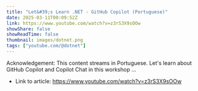 ```yaml
---
title: "Let&#39;s Learn .NET - GitHub Copilot (Portuguese)"
date: 2025-03-11T00:09:52Z
link: https://www.youtube.com/watch?v=z3rS3X9sOOw
showShare: false
showReadTime: false
thumbnail: images/dotnet.png
tags: ["youtube.com/@dotnet"]
---
```

Acknowledgement: This content streams in Portuguese. Let's learn about GitHub Copilot and Copilot Chat in this workshop ...

- Link to article: https://www.youtube.com/watch?v=z3rS3X9sOOw